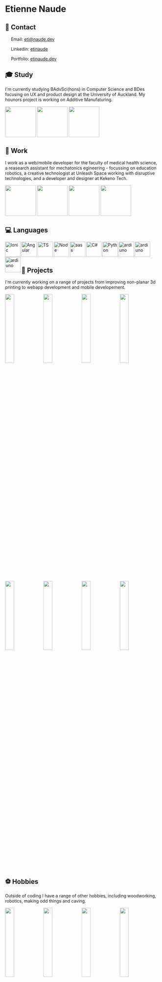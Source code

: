 # Etienne Naude

## 👋 Contact
<img width="15px" src="https://cdn.svgporn.com/logos/google-gmail.svg" > Email: [eti@naude.dev](mailto:eti@naude.dev)

<img width="15px" src="https://cdn.svgporn.com/logos/linkedin-icon.svg"> Linkedin: [etinaude](https://www.linkedin.com/in/etinaude/) 

<img width="15px" src="https://d33wubrfki0l68.cloudfront.net/37daadf614d6a21cbe615a148d556cc5677b1bea/a25ed/icon.svg"> Portfolio: [etinaude.dev](https://etinaude.dev/) 


## 🎓 Study 
I'm currently studying BAdvSci(hons) in Computer Science and BDes focusing on UX and product design at the University of Auckland. My hounors project is working on Additive Manufaturing.


<div style="diplay:flex">
  <img width="100px" src="https://res.cloudinary.com/etienne-naude/image/upload/w_150/v1656592568/logos/engineering_aykfct.webp">
  <img width="100px" src="https://res.cloudinary.com/etienne-naude/image/upload/w_150/v1656592568/logos/science_qxklbd.webp">
  <img width="100px" src="https://res.cloudinary.com/etienne-naude/image/upload/w_150/v1656592569/logos/cai_a3qplk.webp">
</div>

## 💼 Work

I work as a web/mobile developer for the faculty of medical health science, a reasearch assistant for mechatonics egineering - focussing on education robotics, a creative technologist at Unleash Space working with disruptive technologies, and a developer and designer at Kekeno Tech.

<div style="diplay:flex">
  <img width="100px" src="https://res.cloudinary.com/etienne-naude/image/upload/w_150/v1656592568/logos/engineering_aykfct.webp">
  <img width="100px" src="https://res.cloudinary.com/etienne-naude/image/upload/w_150/v1656592568/logos/fmhs_h8upx2.webp">
  <img width="100px" src="https://res.cloudinary.com/etienne-naude/image/upload/w_150/v1656592568/logos/unleash_zkdz7d.webp">
  <img width="100px" src="https://res.cloudinary.com/etienne-naude/image/upload/w_150/v1656592568/logos/kekeno_rbrnha.webp">
</div>



## 💻 Languages

[<img align="left" alt="Ionic" height="50px" src="https://cdn.svgporn.com/logos/ionic-icon.svg" />](https://github.com/etinaude)
[<img align="left" alt="Angular" height="50px" src="https://cdn.svgporn.com/logos/angular-icon.svg" />](https://github.com/etinaude)
[<img align="left" alt="TS" height="50px" src="https://cdn.svgporn.com/logos/typescript-icon.svg" />](https://github.com/natisha99/9spokes)
[<img align="left" alt="Node" height="50px" src="https://cdn.svgporn.com/logos/nodejs-icon.svg" />](https://github.com/etinaude/tracker)
[<img align="left" alt="sass" height="50px" src="https://cdn.svgporn.com/logos/sass.svg" />](https://github.com/etinaude/)
[<img align="left" alt="C#" height="50px" src="https://cdn.svgporn.com/logos/c-sharp.svg" />](https://github.com/etinaude/)
[<img align="left" alt="Python" height="50px" src="https://cdn.svgporn.com/logos/python.svg" />](https://github.com/etinaude/python-sorting-algorithms)
[<img align="left" alt="ardiuno" height="50px" src="https://cdn.svgporn.com/logos/arduino.svg" />](http://etinaude.dev)
[<img align="left" alt="ardiuno" height="50px" src="https://cdn.svgporn.com/logos/processing.svg" />](http://etinaude.dev)
[<img align="left" alt="ardiuno" height="50px" src="https://cdn.svgporn.com/logos/svelte-icon.svg" />](http://etinaude.dev)



<br><br><br>


## 🔩 Projects

I'm currently working on a range of projects from improving non-planar 3d printing to webapp development and mobile developement.

<div style="diplay:flex">
  <img width="24%" src="https://res.cloudinary.com/etienne-naude/image/upload/w_300,ar_1:1,c_fill/v1657442406/projects/keyboard_ofncxy.webp">
  <img width="24%" src="https://res.cloudinary.com/etienne-naude/image/upload/w_300,ar_1:1,c_fill/v1657442406/projects/decimalClockImg_ow2sp5.webp">
  <img width="24%" src="https://res.cloudinary.com/etienne-naude/image/upload/w_300,ar_1:1,c_fill/v1657442406/projects/zonaImg_updhe6.webp">
  <img width="24%" src="https://res.cloudinary.com/etienne-naude/image/upload/w_300,ar_1:1,c_fill/v1657442406/projects/non-planar_ohqgvy.webp">
</div>

<div style="diplay:flex">
  <img width="24%" src="https://res.cloudinary.com/etienne-naude/image/upload/w_300,ar_1:1,c_fill/v1657442406/projects/armImg_hpusqb.webp">
  <img width="24%" src="https://res.cloudinary.com/etienne-naude/image/upload/w_300,ar_1:1,c_fill/v1657442406/projects/headstrongImg_wv4vdq.webp">
  <img width="24%" src="https://res.cloudinary.com/etienne-naude/image/upload/w_300,ar_1:1,c_fill/v1657442406/projects/enrolmentImg_p1fvip.webp">
  <img width="24%" src="https://res.cloudinary.com/etienne-naude/image/upload/w_300,ar_1:1,c_fill/v1657442406/projects/unleashAppImg_ws1fv5.webp">
</div>

## ⚽ Hobbies

Outside of coding I have a range of other hobbies, including woodworking, robotics, making odd things and caving.

<div style="diplay:flex">
  <img width="24%" src="https://res.cloudinary.com/etienne-naude/image/upload/w_300,ar_1:1,c_fill/v1657442406/projects/chess_tnp8sj.webp">
  <img width="24%" src="https://res.cloudinary.com/etienne-naude/image/upload/w_300,ar_1:1,c_fill/v1657442406/projects/sandtableImg_yoikqb.webp">
  <img width="24%" src="https://res.cloudinary.com/etienne-naude/image/upload/w_300,ar_1:1,c_fill/v1657442406/projects/shirt_ruli1f.webp">
  <img width="24%" src="https://res.cloudinary.com/etienne-naude/image/upload/w_300,ar_1:1,c_fill/v1657442406/projects/cave_qbdsav.webp">
</div>
